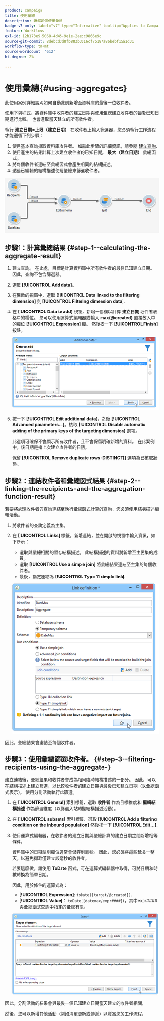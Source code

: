 ```yaml
---
product: campaign
title: 使用彙總
description: 瞭解如何使用彙總
badge-v7-only: label="v7" type="Informative" tooltip="Applies to Campaign Classic v7 only"
feature: Workflows
exl-id: 12b173e9-5068-4d45-9e1e-2aecc9866e9c
source-git-commit: 8debcd3d8fb883b3316cf75187a86bebf15a1d31
workflow-type: tm+mt
source-wordcount: '612'
ht-degree: 2%

---
```


# 使用彙總{#using-aggregates}



此使用案例詳細說明如何自動識別新增至資料庫的最後一位收件者。

使用下列程式，將資料庫中收件者的建立日期與使用彙總建立收件者的最後已知日期進行比較。 也會選取當天建立的所有收件者。

執行 **建立日期=上限（建立日期）** 在收件者上輸入篩選器，您必須執行工作流程才能遵循下列步驟：

1. 使用基本查詢擷取資料庫收件者。 如需此步驟的詳細資訊，請參閱 [建立查詢](query.md#creating-a-query).
1. 使用產生的結果計算上次建立收件者的已知日期。 **最大（建立日期）** 彙總函式。
1. 將每個收件者連結至彙總函式會產生相同的結構描述。
1. 透過已編輯的結構描述使用彙總來篩選收件者。

![](assets/datamanagement_usecase_1.png)

## 步驟1：計算彙總結果 {#step-1--calculating-the-aggregate-result}

1. 建立查詢。 在此處，目標是計算資料庫中所有收件者的最後已知建立日期。 因此，查詢不包含篩選器。
1. 選取 **[!UICONTROL Add data]**。
1. 在開啟的視窗中，選取 **[!UICONTROL Data linked to the filtering dimension]** 則 **[!UICONTROL Filtering dimension data]**.
1. 在 **[!UICONTROL Data to add]** 視窗，新增一個欄以計算 **建立日期** 收件者表格中的欄位。 您可以使用運算式編輯器或輸入 **max(@created)** 直接放入中的欄位 **[!UICONTROL Expression]** 欄。 然後按一下 **[!UICONTROL Finish]** 按鈕。

   ![](assets/datamanagement_usecase_2.png)

1. 按一下 **[!UICONTROL Edit additional data]**，之後 **[!UICONTROL Advanced parameters...]**。核取 **[!UICONTROL Disable automatic adding of the primary keys of the targeting dimension]** 選項。

   此選項可確保不會顯示所有收件者，且不會保留明確新增的資料。 在此案例中，該日期是指上次建立收件者的日期。

   保留 **[!UICONTROL Remove duplicate rows (DISTINCT)]** 選項為已核取狀態。

## 步驟2：連結收件者和彙總函式結果 {#step-2--linking-the-recipients-and-the-aggregation-function-result}

若要將處理收件者的查詢連結至執行彙總函式計算的查詢，您必須使用結構描述編輯活動。

1. 將收件者的查詢定義為主集。
1. 在 **[!UICONTROL Links]** 標籤，新增連結，並在開啟的視窗中輸入資訊，如下所示：

   * 選取與彙總相關的暫存結構描述。 此結構描述的資料將新增至主要集的成員。
   * 選取 **[!UICONTROL Use a simple join]** 將彙總結果連結至主集的每個收件者。
   * 最後，指定連結為 **[!UICONTROL Type 11 simple link]**.

   ![](assets/datamanagement_usecase_3.png)

因此，彙總結果會連結至每個收件者。

## 步驟3：使用彙總篩選收件者。 {#step-3--filtering-recipients-using-the-aggregate-}

建立連結後，彙總結果和收件者會成為相同臨時結構描述的一部分。 因此，可以在結構描述上建立篩選，以比較收件者的建立日期與最後已知建立日期（以彙總函式表示）。 使用分割活動執行此篩選。

1. 在 **[!UICONTROL General]** 索引標籤，選取 **收件者** 作為目標維度和 **編輯結構描述** 作為篩選維度（以篩選入站轉變結構描述活動）。
1. 在 **[!UICONTROL subsets]** 索引標籤，選取 **[!UICONTROL Add a filtering condition on the inbound population]** 然後按一下 **[!UICONTROL Edit...]**.
1. 使用運算式編輯器，在收件者的建立日期與彙總計算的建立日期之間新增相等條件。

   資料庫中的日期型別欄位通常會儲存到毫秒。 因此，您必須將這些延長一整天，以避免擷取僅建立該毫秒的收件者。

   若要這麼做，請使用 **ToDate** 函式，可在運算式編輯器中取得，可將日期和時數轉換為簡單日期。

   因此，用於條件的運算式為：

   * **[!UICONTROL Expression]**: `toDate([target/@created])`.
   * **[!UICONTROL Value]**： `toDate([datemax/expr####])`，其中expr####與彙總函式查詢中指定的彙總有關。

   ![](assets/datamanagement_usecase_4.png)

因此，分割活動的結果會與最後一個已知建立日期當天建立的收件者相關。

然後，您可以新增其他活動（例如清單更新或傳遞）以豐富您的工作流程。
